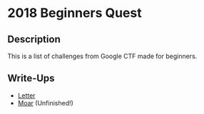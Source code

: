 # 2018 Beginners Quest
## Description
This is a list of challenges from Google CTF made for beginners.
## Write-Ups
- [Letter](md/letter)
- [Moar](md/moar) (Unfinished!)
